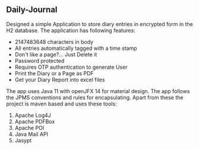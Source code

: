 ## Daily-Journal

Designed a simple Application to store diary entries in encrypted form in the H2 database. The application has following features:

- 2147483648 characters in body
- All entries automatically tagged with a time stamp
- Don't like a page?... Just Delete it
- Password protected
- Requires OTP authentication to generate User
- Print the Diary or a Page as PDF
- Get your Diary Report into excel files

The app uses Java 11 with openJFX 14 for material design. The app follows the JPMS conventions and rules for encapsulating. Apart from these the project is maven based and uses these tools:

1. Apache Log4J
2. Apache PDFBox
3. Apache POI
4. Java Mail API
5. Jasypt
